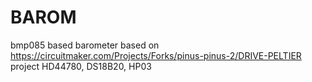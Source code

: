 # BAROM
bmp085 based barometer based on https://circuitmaker.com/Projects/Forks/pinus-pinus-2/DRIVE-PELTIER project HD44780, DS18B20, HP03
